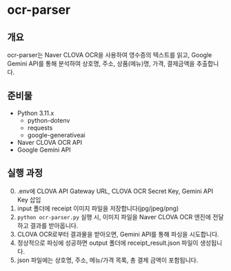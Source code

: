 # ocr-parser

## 개요
ocr-parser는 Naver CLOVA OCR을 사용하여 영수증의 텍스트를 읽고, 
Google Gemini API를 통해 분석하여 상호명, 주소, 상품(메뉴)명, 가격, 결제금액을 추출합니다.

## 준비물
- Python 3.11.x
    - python-dotenv
    - requests
    - google-generativeai
- Naver CLOVA OCR API
- Google Gemini API

## 실행 과정
0. .env에 CLOVA API Gateway URL, CLOVA OCR Secret Key, Gemini API Key 삽입
1. input 폴더에 receipt 이미지 파일을 저장합니다(jpg/jpeg/png)
2. `python ocr-parser.py` 실행 시, 이미지 파일을 Naver CLOVA OCR 엔진에 전달하고 결과를 받아옵니다.
3. CLOVA OCR로부터 결과물을 받아오면, Gemini API를 통해 파싱을 시도합니다. 
4. 정상적으로 파싱에 성공하면 output 폴더에 receipt_result.json 파일이 생성됩니다.
5. json 파일에는 상호명, 주소, 메뉴/가격 목록, 총 결제 금액이 포함됩니다.